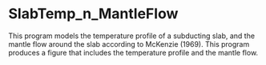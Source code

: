 # SlabTemp_n_MantleFlow

This program models the temperature profile of a subducting slab, and the mantle flow around the slab according to McKenzie (1969). This program produces a figure that includes the temperature profile and the mantle flow.

